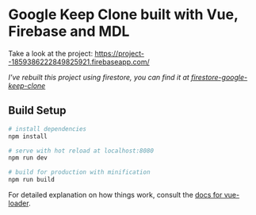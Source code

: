 # Google Keep Clone built with Vue, Firebase and MDL

Take a look at the project: https://project--1859386222849825921.firebaseapp.com/

_I've rebuilt this project using firestore, you can find it at [firestore-google-keep-clone](https://github.com/joaofnds/firestore-google-keep-clone)_

## Build Setup

``` bash
# install dependencies
npm install

# serve with hot reload at localhost:8080
npm run dev

# build for production with minification
npm run build
```

For detailed explanation on how things work, consult the [docs for vue-loader](http://vuejs.github.io/vue-loader).
